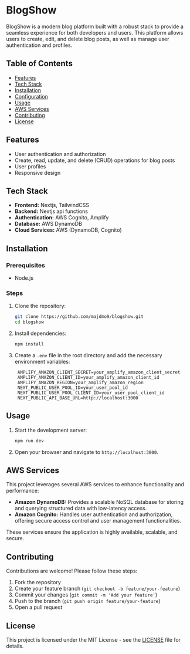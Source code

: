 # BlogShow

BlogShow is a modern blog platform built with a robust stack to provide a seamless experience for both developers and users. This platform allows users to create, edit, and delete blog posts, as well as manage user authentication and profiles.

## Table of Contents

- [Features](#features)
- [Tech Stack](#tech-stack)
- [Installation](#installation)
- [Configuration](#configuration)
- [Usage](#usage)
- [AWS Services](#aws-services)
- [Contributing](#contributing)
- [License](#license)

## Features

- User authentication and authorization
- Create, read, update, and delete (CRUD) operations for blog posts
- User profiles
- Responsive design

## Tech Stack

- **Frontend:** Nextjs, TailwindCSS
- **Backend:** Nextjs api functions
- **Authentication:** AWS Cognito, Amplify
- **Database:** AWS DynamoDB
- **Cloud Services:** AWS (DynamoDB, Cognito)

## Installation

### Prerequisites

- Node.js

### Steps

1. Clone the repository:

   ```bash
   git clone https://github.com/majdmo9/blogshow.git
   cd blogshow
   ```

2. Install dependencies:

   ```bash
   npm install
   ```

3. Create a `.env` file in the root directory and add the necessary environment variables:
   ```env
    AMPLIFY_AMAZON_CLIENT_SECRET=your_amplify_amazon_client_secret
    AMPLIFY_AMAZON_CLIENT_ID=your_amplify_amazon_client_id
    AMPLIFY_AMAZON_REGION=your_amplify_amazon_region
    NEXT_PUBLIC_USER_POOL_ID=your_user_pool_id
    NEXT_PUBLIC_USER_POOL_CLIENT_ID=your_user_pool_client_id
    NEXT_PUBLIC_API_BASE_URL=http://localhost:3000
   ```

## Usage

1. Start the development server:

   ```bash
   npm run dev
   ```

2. Open your browser and navigate to `http://localhost:3000`.

## AWS Services

This project leverages several AWS services to enhance functionality and performance:

- **Amazon DynamoDB:** Provides a scalable NoSQL database for storing and querying structured data with low-latency access.
- **Amazon Cognito:** Handles user authentication and authorization, offering secure access control and user management functionalities.

These services ensure the application is highly available, scalable, and secure.

## Contributing

Contributions are welcome! Please follow these steps:

1. Fork the repository
2. Create your feature branch (`git checkout -b feature/your-feature`)
3. Commit your changes (`git commit -m 'Add your feature'`)
4. Push to the branch (`git push origin feature/your-feature`)
5. Open a pull request

## License

This project is licensed under the MIT License - see the [LICENSE](LICENSE) file for details.
